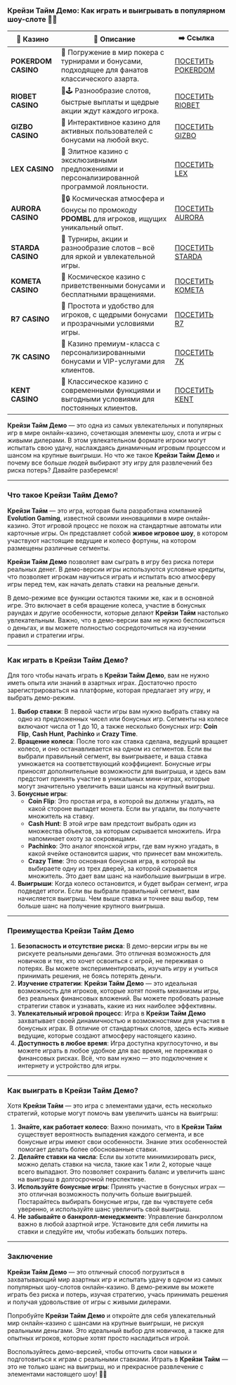 ### Крейзи Тайм Демо: Как играть и выигрывать в популярном шоу-слоте 🎰✨
| 🎰 Казино           | 📜 Описание                                                                                       | ➡️ Ссылка                                                                                          |   |
| ------------------- | ------------------------------------------------------------------------------------------------- | -------------------------------------------------------------------------------------------------- | - |
| **POKERDOM CASINO** | 🎲 Погружение в мир покера с турнирами и бонусами, подходящее для фанатов классического азарта.   | [ПОСЕТИТЬ POKERDOM](https://brandplay.link/FwVc4f)                                                 |   |
| **RIOBET CASINO**   | 🌟🕹️ Разнообразие слотов, быстрые выплаты и щедрые акции ждут каждого игрока.                    | [ПОСЕТИТЬ RIOBET](https://brandplay.link/TnjsxFvH)                                                 |   |
| **GIZBO CASINO**    | 🚀 Интерактивное казино для активных пользователей с бонусами на любой вкус.                      | [ПОСЕТИТЬ GIZBO](https://brandplay.link/rvzLrVLp)                                                  |   |
| **LEX CASINO**      | 🎰 Элитное казино с эксклюзивными предложениями и персонализированной программой лояльности.      | [ПОСЕТИТЬ LEX](https://brandplay.link/VMqNXPFs)                                                    |   |
| **AURORA CASINO**   | 🌌🔒 Космическая атмосфера и бонусы по промокоду **PDOMBL** для игроков, ищущих уникальный опыт. | [ПОСЕТИТЬ AURORA](https://10trafic-stat2.com/click/668546556bcc6313411604bc/6766/13031/subaccount) |   |
| **STARDA CASINO**   | 🌠 Турниры, акции и разнообразие слотов – всё для яркой и увлекательной игры.                     | [ПОСЕТИТЬ STARDA](https://brandplay.link/HDcDrxLk)                                                 |   |
| **KOMETA CASINO**   | 💫 Космическое казино с приветственными бонусами и бесплатными вращениями.                        | [ПОСЕТИТЬ KOMETA](https://brandplay.link/jHzFFYGv)                                                 |   |
| **R7 CASINO**       | 🎯 Простота и удобство для игроков, с щедрыми бонусами и прозрачными условиями игры.              | [ПОСЕТИТЬ R7](https://brandplay.link/dByFXP7h)                                                     |   |
| **7K CASINO**       | 💎 Казино премиум-класса с персонализированными бонусами и VIP-услугами для клиентов.             | [ПОСЕТИТЬ 7K](https://brandplay.link/dd46bNgD)                                                     |   |
| **KENT CASINO**     | 🎲 Классическое казино с современными функциями и выгодными условиями для постоянных клиентов.    | [ПОСЕТИТЬ KENT](https://brandplay.link/XRH1g6Vb)                                                   

**Крейзи Тайм Демо** — это одна из самых увлекательных и популярных игр в мире онлайн-казино, сочетающая элементы шоу, слота и игры с живыми дилерами. В этом увлекательном формате игроки могут испытать свою удачу, наслаждаясь динамичным игровым процессом и шансом на крупные выигрыши. Но что же такое **Крейзи Тайм Демо** и почему все больше людей выбирают эту игру для развлечений без риска потерь? Давайте разберемся!

***

### Что такое Крейзи Тайм Демо?

**Крейзи Тайм** — это игра, которая была разработана компанией **Evolution Gaming**, известной своими инновациями в мире онлайн-казино. Этот игровой процесс не похож на стандартные автоматы или карточные игры. Он представляет собой **живое игровое шоу**, в котором участвуют настоящие ведущие и колесо фортуны, на котором размещены различные сегменты.

**Крейзи Тайм Демо** позволяет вам сыграть в игру без риска потери реальных денег. В демо-версии игры используются условные кредиты, что позволяет игрокам научиться играть и испытать всю атмосферу игры перед тем, как начать делать ставки на реальные деньги.

В демо-режиме все функции остаются такими же, как и в основной игре. Это включает в себя вращение колеса, участие в бонусных раундах и другие особенности, которые делают **Крейзи Тайм** настолько увлекательным. Важно, что в демо-версии вам не нужно беспокоиться о деньгах, и вы можете полностью сосредоточиться на изучении правил и стратегии игры.

***

### Как играть в Крейзи Тайм Демо?

Для того чтобы начать играть в **Крейзи Тайм Демо**, вам не нужно иметь опыта или знаний в азартных играх. Достаточно просто зарегистрироваться на платформе, которая предлагает эту игру, и выбрать демо-режим.

1. **Выбор ставки**: В первой части игры вам нужно выбрать ставку на одно из предложенных чисел или бонусных игр. Сегменты на колесе включают числа от 1 до 10, а также несколько бонусных игр: **Coin Flip**, **Cash Hunt**, **Pachinko** и **Crazy Time**.
2. **Вращение колеса**: После того как ставка сделана, ведущий вращает колесо, и оно останавливается на одном из сегментов. Если вы выбрали правильный сегмент, вы выигрываете, и ваша ставка умножается на соответствующий коэффициент. Бонусные игры приносят дополнительные возможности для выигрыша, и здесь вам предстоит принять участие в уникальных мини-играх, которые могут значительно увеличить ваши шансы на крупный выигрыш.
3. **Бонусные игры**:
   * **Coin Flip**: Это простая игра, в которой вы должны угадать, на какой стороне выпадет монета. Если вы угадали, вы получаете множитель на ставку.
   * **Cash Hunt**: В этой игре вам предстоит выбрать один из множества объектов, за которым скрывается множитель. Игра напоминает охоту за сокровищами.
   * **Pachinko**: Это аналог японской игры, где вам нужно угадать, в какой ячейке остановится шарик, что принесет вам множитель.
   * **Crazy Time**: Это основная бонусная игра, в которой вы выбираете одну из трех дверей, за которой скрывается множитель. Это дает вам шанс на наибольшие выигрыши в игре.
4. **Выигрыши**: Когда колесо остановится, и будет выбран сегмент, игра подведет итоги. Если вы выбрали правильный сегмент, вам начисляется выигрыш. Чем выше ставка и точнее ваш выбор, тем больше шанс на получение крупного выигрыша.

***

### Преимущества Крейзи Тайм Демо

1. **Безопасность и отсутствие риска**: В демо-версии игры вы не рискуете реальными деньгами. Это отличная возможность для новичков и тех, кто хочет освоиться с игрой, не переживая о потерях. Вы можете экспериментировать, изучать игру и учиться принимать решения, не боясь потерять деньги.
2. **Изучение стратегии**: **Крейзи Тайм Демо** — это идеальная возможность для игроков, которые хотят понять механизмы игры, без реальных финансовых вложений. Вы можете пробовать разные стратегии ставок и узнавать, какие из них наиболее эффективны.
3. **Увлекательный игровой процесс**: Игра в **Крейзи Тайм Демо** захватывает своей динамичностью и возможностями для участия в бонусных играх. В отличие от стандартных слотов, здесь есть живые ведущие, которые создают атмосферу настоящего казино.
4. **Доступность в любое время**: Игра доступна круглосуточно, и вы можете играть в любое удобное для вас время, не переживая о финансовых рисках. Всё, что вам нужно — это подключение к интернету и устройство для игры.

***

### Как выиграть в Крейзи Тайм Демо?

Хотя **Крейзи Тайм** — это игра с элементами удачи, есть несколько стратегий, которые могут помочь вам увеличить шансы на выигрыш:

1. **Знайте, как работает колесо**: Важно понимать, что в **Крейзи Тайм** существует вероятность выпадения каждого сегмента, и все бонусные игры имеют свои особенности. Знание этих особенностей помогает делать более обоснованные ставки.
2. **Делайте ставки на числа**: Если вы хотите минимизировать риск, можно делать ставки на числа, такие как 1 или 2, которые чаще всего выпадают. Это позволяет сохранить баланс и увеличить шанс на выигрыш в долгосрочной перспективе.
3. **Используйте бонусные игры**: Принять участие в бонусных играх — это отличная возможность получить больше выигрышей. Постарайтесь выбирать бонусные игры, где вы чувствуете себя уверенно, и используйте шанс увеличить свой выигрыш.
4. **Не забывайте о банкролл-менеджменте**: Управление банкроллом важно в любой азартной игре. Установите для себя лимиты на ставки и следуйте им, чтобы избежать больших потерь.

***

### Заключение

**Крейзи Тайм Демо** — это отличный способ погрузиться в захватывающий мир азартных игр и испытать удачу в одном из самых популярных шоу-слотов онлайн-казино. В демо-режиме вы можете играть без риска и потерь, изучая стратегию, учась принимать решения и получая удовольствие от игры с живыми дилерами.

Попробуйте **Крейзи Тайм Демо** и откройте для себя увлекательный мир онлайн-казино с шансами на крупные выигрыши, не рискуя реальными деньгами. Это идеальный выбор для новичков, а также для опытных игроков, которые хотят просто насладиться игрой.

Воспользуйтесь демо-версией, чтобы отточить свои навыки и подготовиться к играм с реальными ставками. Играть в **Крейзи Тайм** — это не только шанс на выигрыш, но и прекрасное развлечение с элементами настоящего шоу! 🎉💸
